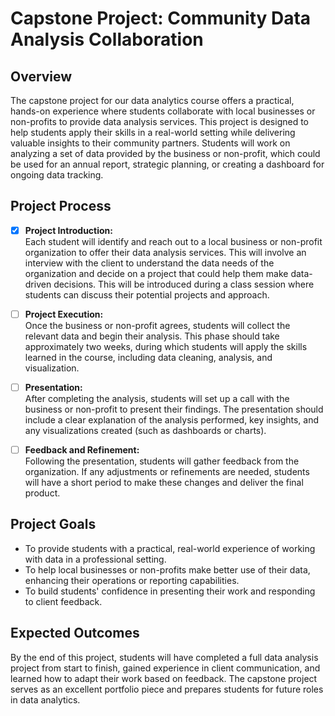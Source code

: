 # Capstone Project: Community Data Analysis Collaboration

## Overview

The capstone project for our data analytics course offers a practical, hands-on experience where students collaborate with local businesses or non-profits to provide data analysis services. This project is designed to help students apply their skills in a real-world setting while delivering valuable insights to their community partners. Students will work on analyzing a set of data provided by the business or non-profit, which could be used for an annual report, strategic planning, or creating a dashboard for ongoing data tracking.

## Project Process

  - [x] **Project Introduction:**  
   Each student will identify and reach out to a local business or non-profit organization to offer their data analysis services. This will involve an interview with the client to understand the data needs of the organization and decide on a project that could help them make data-driven decisions. This will be introduced during a class session where students can discuss their potential projects and approach.

  - [ ]  **Project Execution:**  
   Once the business or non-profit agrees, students will collect the relevant data and begin their analysis. This phase should take approximately two weeks, during which students will apply the skills learned in the course, including data cleaning, analysis, and visualization.

- [ ]  **Presentation:**  
   After completing the analysis, students will set up a call with the business or non-profit to present their findings. The presentation should include a clear explanation of the analysis performed, key insights, and any visualizations created (such as dashboards or charts).

- [ ]  **Feedback and Refinement:**  
   Following the presentation, students will gather feedback from the organization. If any adjustments or refinements are needed, students will have a short period to make these changes and deliver the final product.

## Project Goals

- To provide students with a practical, real-world experience of working with data in a professional setting.
- To help local businesses or non-profits make better use of their data, enhancing their operations or reporting capabilities.
- To build students' confidence in presenting their work and responding to client feedback.

## Expected Outcomes

By the end of this project, students will have completed a full data analysis project from start to finish, gained experience in client communication, and learned how to adapt their work based on feedback. The capstone project serves as an excellent portfolio piece and prepares students for future roles in data analytics.
